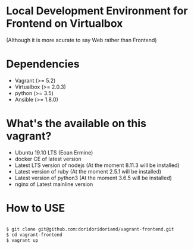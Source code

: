 # Local Development Environment for Frontend on Virtualbox
(Although it is more acurate to say Web rather than Frontend)

# Dependencies
- Vagrant (>= 5.2)
- Virtualbox (>= 2.0.3)
- python (>= 3.5)
- Ansible (>= 1.8.0)

# What's the available on this vagrant?
- Ubuntu 19.10 LTS (Eoan Ermine)
- docker CE of latest version
- Latest LTS version of nodejs (At the moment 8.11.3 will be installed)
- Latest version of ruby (At the moment 2.5.1 will be installed)
- Latest version of python3 (At the moment 3.6.5 will be installed)
- nginx of Latest mainline version

# How to USE
```bash

$ git clone git@github.com:doridoridoriand/vagrant-frontend.git
$ cd vagrant-frontend
$ vagrant up
```
